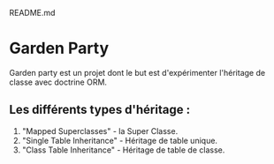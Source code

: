 README.md

# Garden Party
Garden party est un projet dont le but est d'expérimenter l'héritage de classe avec doctrine ORM.

## Les différents types d'héritage :
1. "Mapped Superclasses" - la Super Classe.
2. "Single Table Inheritance" - Héritage de table unique.
3. "Class Table Inheritance" - Héritage de table de classe.